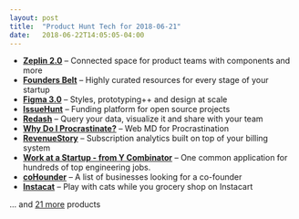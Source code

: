 ```yaml
---
layout: post
title:  "Product Hunt Tech for 2018-06-21"
date:   2018-06-22T14:05:05-04:00
---
```


* **[Zeplin 2.0](https://www.producthunt.com/posts/zeplin-2-0?utm_campaign=producthunt-api&utm_medium=api&utm_source=Application%3A+Daily+Digest+RSS+%28ID%3A+3202%29)** – Connected space for product teams with components and more
* **[Founders Belt](https://www.producthunt.com/posts/founders-belt?utm_campaign=producthunt-api&utm_medium=api&utm_source=Application%3A+Daily+Digest+RSS+%28ID%3A+3202%29)** – Highly curated resources for every stage of your startup
* **[Figma 3.0](https://www.producthunt.com/posts/figma-3-0?utm_campaign=producthunt-api&utm_medium=api&utm_source=Application%3A+Daily+Digest+RSS+%28ID%3A+3202%29)** – Styles, prototyping++ and design at scale
* **[IssueHunt](https://www.producthunt.com/posts/issuehunt?utm_campaign=producthunt-api&utm_medium=api&utm_source=Application%3A+Daily+Digest+RSS+%28ID%3A+3202%29)** – Funding platform for open source projects
* **[Redash](https://www.producthunt.com/posts/redash-2?utm_campaign=producthunt-api&utm_medium=api&utm_source=Application%3A+Daily+Digest+RSS+%28ID%3A+3202%29)** – Query your data, visualize it and share with your team
* **[Why Do I Procrastinate?](https://www.producthunt.com/posts/why-do-i-procrastinate?utm_campaign=producthunt-api&utm_medium=api&utm_source=Application%3A+Daily+Digest+RSS+%28ID%3A+3202%29)** – Web MD for Procrastination
* **[RevenueStory](https://www.producthunt.com/posts/revenuestory-2?utm_campaign=producthunt-api&utm_medium=api&utm_source=Application%3A+Daily+Digest+RSS+%28ID%3A+3202%29)** – Subscription analytics built on top of your billing system
* **[Work at a Startup - from Y Combinator](https://www.producthunt.com/posts/work-at-a-startup-from-y-combinator?utm_campaign=producthunt-api&utm_medium=api&utm_source=Application%3A+Daily+Digest+RSS+%28ID%3A+3202%29)** – One common application for hundreds of top engineering jobs.
* **[coHounder](https://www.producthunt.com/posts/cohounder?utm_campaign=producthunt-api&utm_medium=api&utm_source=Application%3A+Daily+Digest+RSS+%28ID%3A+3202%29)** – A list of businesses looking for a co-founder
* **[Instacat](https://www.producthunt.com/posts/instacat-2?utm_campaign=producthunt-api&utm_medium=api&utm_source=Application%3A+Daily+Digest+RSS+%28ID%3A+3202%29)** – Play with cats while you grocery shop on Instacart

… and [21 more](https://www.producthunt.com/tech) products
